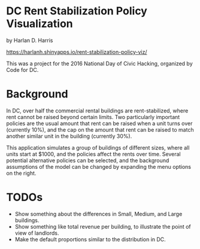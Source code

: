 DC Rent Stabilization Policy Visualization
==========================================

by Harlan D. Harris

https://harlanh.shinyapps.io/rent-stabilization-policy-viz/

This was a project for the 2016 National Day of Civic Hacking, 
organized by Code for DC.

# Background

In DC, over half the commercial rental buildings are rent-stabilized,
where rent cannot be raised beyond certain limits. Two particularly
important policies are the usual amount that rent can be raised when a unit
turns over (currently 10%), and the cap on the amount that rent can 
be raised to match another similar unit in the building (currently 30%).

This application simulates a group of buildings of different sizes, where
all units start at $1000, and the policies affect the rents over time. Several
potential alternative policies can be selected, and the background assumptions
of the model can be changed by expanding the menu options on the right.

# TODOs

* Show something about the differences in Small, Medium, and Large buildings.
* Show something like total revenue per building, to illustrate the 
point of view of landlords.
* Make the default proportions similar to the distribution in DC.
